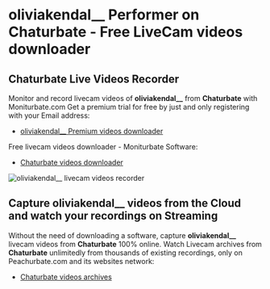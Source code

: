 # oliviakendal__ Performer on Chaturbate - Free LiveCam videos downloader

## Chaturbate Live Videos Recorder

Monitor and record livecam videos of **oliviakendal__** from **Chaturbate** with Moniturbate.com
Get a premium trial for free by just and only registering with your Email address:
* [oliviakendal__ Premium videos downloader](https://moniturbate.com/request-demo-licence-key.html)

Free livecam videos downloader - Moniturbate Software:
* [Chaturbate videos downloader](https://moniturbate.com/moniturbate-download-software.html)

![oliviakendal__ livecam videos recorder](https://peachurnet.com/templates/moniturbate-software.png)


## Capture oliviakendal__ videos from the Cloud and watch your recordings on Streaming

Without the need of downloading a software, capture **oliviakendal__** livecam videos from **Chaturbate** 100% online.
Watch Livecam archives from **Chaturbate** unlimitedly from thousands of existing recordings, only on Peachurbate.com and its websites network:
* [Chaturbate videos archives](https://peachurnet.com/)